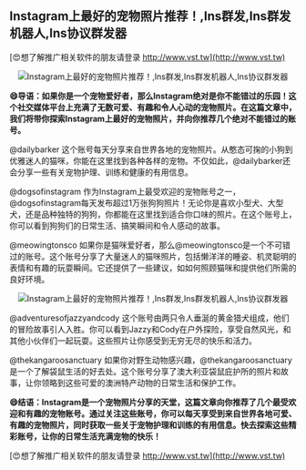 ## **Instagram上最好的宠物照片推荐！,Ins群发,Ins群发机器人,Ins协议群发器**

[😍想了解推广相关软件的朋友请登录 http://www.vst.tw](http://www.vst.tw)

 <center><img src="https://vst.tw/MP4/tuiguang/png/4.png" alt="Instagram上最好的宠物照片推荐！,Ins群发,Ins群发机器人,Ins协议群发器"></center>

**😄导语：如果你是一个宠物爱好者，那么Instagram绝对是你不能错过的乐园！这个社交媒体平台上充满了无数可爱、有趣和令人心动的宠物照片。在这篇文章中，我们将带你探索Instagram上最好的宠物照片，并向你推荐几个绝对不能错过的账号。**

@dailybarker
这个账号每天分享来自世界各地的宠物照片。从憨态可掬的小狗到优雅迷人的猫咪，你能在这里找到各种各样的宠物。不仅如此，@dailybarker还会分享一些有关宠物护理、训练和健康的有用信息。

@dogsofinstagram
作为Instagram上最受欢迎的宠物账号之一，@dogsofinstagram每天发布超过1万张狗狗照片！无论你是喜欢小型犬、大型犬，还是品种独特的狗狗，你都能在这里找到适合你口味的照片。在这个账号上，你可以看到狗狗们的日常生活、搞笑瞬间和令人感动的故事。

@meowingtonsco
如果你是猫咪爱好者，那么@meowingtonsco是一个不可错过的账号。这个账号分享了大量迷人的猫咪照片，包括懒洋洋的睡姿、机灵聪明的表情和有趣的玩耍瞬间。它还提供了一些建议，如如何照顾猫咪和提供他们所需的良好环境。

 <center><img src="https://vst.tw/MP4/tuiguang/png/6.png" alt="Instagram上最好的宠物照片推荐！,Ins群发,Ins群发机器人,Ins协议群发器"></center>

@adventuresofjazzyandcody
这个账号由两只令人垂涎的黄金猎犬组成，他们的冒险故事引人入胜。你可以看到Jazzy和Cody在户外探险，享受自然风光，和其他小伙伴们一起玩耍。这些照片让你感受到无穷无尽的快乐和活力。

@thekangaroosanctuary
如果你对野生动物感兴趣，@thekangaroosanctuary是一个了解袋鼠生活的好去处。这个账号分享了澳大利亚袋鼠庇护所的照片和故事，让你领略到这些可爱的澳洲特产动物的日常生活和保护工作。

**😄结语：Instagram是一个宠物照片分享的天堂，这篇文章向你推荐了几个最受欢迎和有趣的宠物账号。通过关注这些账号，你可以每天享受到来自世界各地可爱、有趣的宠物照片，同时获取一些关于宠物护理和训练的有用信息。快去探索这些精彩账号，让你的日常生活充满宠物的快乐！**

[😍想了解推广相关软件的朋友请登录 http://www.vst.tw](http://www.vst.tw)



